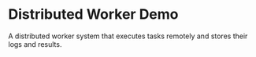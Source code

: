 # Distributed Worker Demo

A distributed worker system that executes tasks remotely and stores their logs and results.
